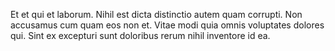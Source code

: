 Et et qui et laborum. Nihil est dicta distinctio autem quam corrupti. Non accusamus cum quam eos non et. Vitae modi quia omnis voluptates dolores qui. Sint ex excepturi sunt doloribus rerum nihil inventore id ea.